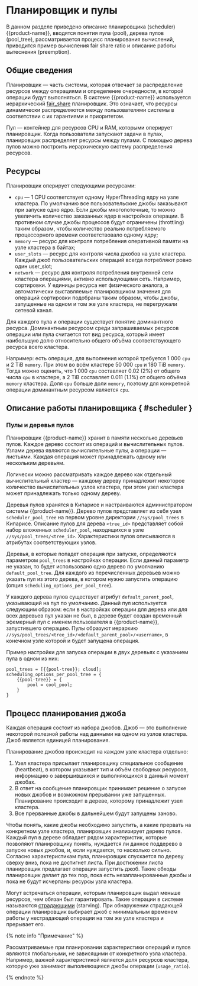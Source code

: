# Планировщик и пулы

В данном разделе приведено описание планировщика (scheduler) {{product-name}}, вводятся понятия пула (pool), дерева пулов (pool_tree), рассматривается процесс планирования вычислений, приводится пример вычисления fair share ratio и описание работы вытеснения (preemption).

## Общие сведения

Планировщик  — часть системы, которая отвечает за распределение ресурсов между операциями и определение очередности, в которой операции будут выполняться. В системе {{product-name}} используется иерархический [fair_share](http://en.wikipedia.org/wiki/Fair-share_scheduling) планировщик. Это означает, что ресурсы динамически распределяются между пользователями системы в соответствии с их гарантиями и приоритетом.

Пул — контейнер для ресурсов CPU и RAM, которыми оперирует планировщик. Когда пользователи запускают задачи в пулах, планировщик распределяет ресурсы между пулами. С помощью дерева пулов можно построить иерархическую систему распределения ресурсов.

## Ресурсы

Планировщик оперирует следующими ресурсами:

- `cpu` — 1 CPU соответствует одному HyperThreading ядру на узле кластера. По умолчанию все пользовательские джобы заказывают при запуске одно ядро. Если джобы многопоточные, то можно увеличить количество заказанных ядер в настройках операции. В противном случае джобы процессов будут ограничены (throttling) таким образом, чтобы количество реально потребляемого процессорного времени соответствовало одному ядру;
- `memory` — ресурс для контроля потребления оперативной памяти на узле кластера в байтах;
- `user_slots` — ресурс для контроля числа джобов на узле кластера. Каждый джоб пользовательских операций всегда потребляют ровно один user_slot;
- `network` — ресурс для контроля потребления внутренней сети кластера операциями, активно использующими сеть. Например, сортировки. У единицы ресурса нет физического аналога, а автоматически выставляемые планировщиком значения для операций сортировки подобраны таким образом, чтобы джобы, запущенные на одном и том же узле кластера, не перегружали сетевой канал.

Для каждого пула и операции существует понятие доминантного ресурса. Доминантным ресурсом среди запрашиваемых ресурсов операции или пула считается тот вид ресурса, который имеет наибольшую долю относительно общего объёма соответствующего ресурса всего кластера.

Например: есть операция, для выполнения которой требуется 1 000 `cpu` и 2 TiB `memory`. При этом во всём кластере 50 000 `cpu` и 180 TiB `memory`. Тогда можно оценить, что 1 000 `cpu` составляет 0.02 (2%) от общего числа `cpu` в кластере, а 2 TiB составляет 0.011 (1.1%) от общего объёма `memory` кластера. Доля `cpu` больше доли `memory`, поэтому для конкретной операции доминантным ресурсом является `cpu`.

## Описание работы планировщика { #scheduler }

### Пулы и деревья пулов

Планировщик {{product-name}} хранит в памяти несколько деревьев пулов. Каждое дерево состоит из операций и вычислительных пулов. Узлами дерева являются вычислительные пулы, а операции — листьями. Каждая операция может принадлежать одному или нескольким деревьям.

Логически можно рассматривать каждое дерево как отдельный вычислительный кластер — каждому дереву принадлежит некоторое количество вычислительных узлов кластера, при этом узел кластера может принадлежать только одному дереву.

Деревья пулов хранятся в Кипарисе и настраиваются администратором системы {{product-name}}. Дерево пулов представляет из себя узел `scheduler_pool_tree` на первом уровне директории `//sys/pool_trees` в Кипарисе. Описание пулов для дерева `<tree_id>` представляет собой набор вложенных `scheduler_pool`, находящихся в узле `//sys/pool_trees/<tree_id>`. Характеристики пулов описываются в атрибутах соответствующих узлов.

Деревья, в которые попадет операция при запуске, определяются параметром `pool_trees` в настройках операции. Если данный параметр не указан, то будет использовано одно дерево по умолчанию `default_pool_tree`. Для каждого из перечисленных деревьев можно указать пул из этого дерева, в котором нужно запустить операцию (опция `scheduling_options_per_pool_tree`).

У каждого дерева пулов существует атрибут `default_parent_pool`, указывающий на пул по умолчанию. Данный пул используется следующим образом: если в настройках операции для дерева или для всех деревьев пул указан не был, в дереве будет создан временный эфемерный пул с именем пользователя в {{product-name}}, запустившего операцию. Пулы образуют иерархию `//sys/pool_trees/<tree_id>/<default_parent_pool>/<username>`, в конечном узле которой и будет запущена операция.

Пример настройки для запуска операции в двух деревьях с указанием пула в одном из них:

```
pool_trees = [{{pool-tree}}; cloud];
scheduling_options_per_pool_tree = {
    {{pool-tree}} = {
        pool = cool_pool;
    }
}
```

## Процесс планирования джоба

Каждая операция состоит из набора джобов. Джоб — это выполнение некоторой полезной работы над данными на одном из узлов кластера. Джоб является единицей планирования.

Планирование джобов происходит на каждом узле кластера отдельно:

1. Узел кластера присылает планировщику специальное сообщение (heartbeat), в котором указывает тип и объём свободных ресурсов, информацию о завершившихся и выполняющихся в данный момент джобах.
2. В ответ на сообщение планировщик принимает решение о запуске новых джобов и возможном прерывании уже запущенных. Планирование происходит в дереве, которому принадлежит узел кластера.
3. Все прерванные джобы в дальнейшем будут запущены заново.

Чтобы понять, какие джобы необходимо запустить, а какие прервать на конкретном узле кластера, планировщик анализирует дерево пулов. Каждый пул в дереве обладает рядом характеристик, которые позволяют планировщику понять, нуждается ли данное поддерево в запуске новых джобов, и, если нуждается, то насколько сильно. Согласно характеристикам пула, планировщик спускается по дереву сверху вниз, пока не достигнет листа. При достижении листа планировщик предлагает операции запустить джоб. Такие обходы планировщик делает до тех пор, пока есть незапланированные джобы и пока не будут исчерпаны ресурсы узла кластера.

Могут встречаться операции, которым планировщик выдал меньше ресурсов, чем обязан был гарантировать. Такие операции в системе называются [страдающими](../../../../user-guide/data-processing/scheduler/preemption.md) (starving). При обнаружении страдающей операции планировщик выбирает джоб с минимальным временем работы у нестрадающей операции на том же узле кластера и прерывает его.

{% note info "Примечание" %}

Рассматриваемые при планировании характеристики операций и пулов являются глобальными, не зависящими от конкретного узла кластера. Например, важной характеристикой является доля ресурсов кластера, которую уже занимают выполняющиеся джобы операции (`usage_ratio`).

{% endnote %}
